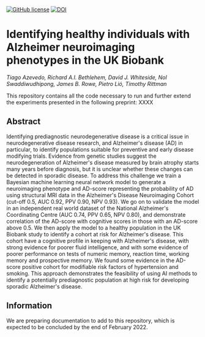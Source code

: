 [![GitHub license](https://img.shields.io/github/license/tjiagoM/adni_phenotypes)](https://github.com/tjiagoM/adni_phenotypes/blob/master/LICENSE)
[![DOI](https://img.shields.io/badge/DOI-10.XXXX/XXXX-blue.svg)](https://doi.org/XX)

# Identifying healthy individuals with Alzheimer neuroimaging phenotypes in the UK Biobank

*Tiago Azevedo, Richard A.I. Bethlehem, David J. Whiteside, Nol Swaddiwudhipong, James B. Rowe, Pietro Lió, Timothy Rittman*


This repository contains all the code necessary to run and further extend the experiments presented in the following preprint: XXXX

## Abstract

Identifying prediagnostic neurodegenerative disease is a critical issue in neurodegenerative disease research, and Alzheimer's disease (AD) in particular, to identify populations suitable for preventive and early disease modifying trials. Evidence from genetic studies suggest the neurodegeneration of Alzheimer's disease measured by brain atrophy starts many years before diagnosis, but it is unclear whether these changes can be detected in sporadic disease. To address this challenge we train a Bayesian machine learning neural network model to generate a neuroimaging phenotype and AD-score representing the probability of AD using structural MRI data in the Alzheimer's Disease Neuroimaging Cohort (cut-off 0.5, AUC 0.92, PPV 0.90, NPV 0.93). We go on to validate the model in an independent real world dataset of the National Alzheimer's Coordinating Centre (AUC 0.74, PPV 0.65, NPV 0.80), and demonstrate correlation of the AD-score with cognitive scores in those with an AD-score above 0.5. We then apply the model to a healthy population in the UK Biobank study to identify a cohort at risk for Alzheimer's disease. This cohort have a cognitive profile in keeping with Alzheimer's disease, with strong evidence for poorer fluid intelligence, and with some evidence of poorer performance on tests of numeric memory, reaction time, working memory and prospective memory. We found some evidence in the AD-score positive cohort for modifiable risk factors of hypertension and smoking. This approach demonstrates the feasibility of using AI methods to identify a potentially prediagnostic population at high risk for developing sporadic Alzheimer's disease.

## Information

We are preparing documentation to add to this repository, which is expected to be concluded by the end of February 2022.
